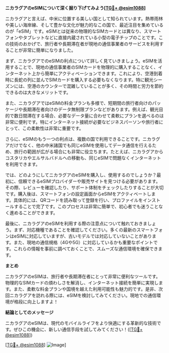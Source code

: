 **ニカラグアのeSIMについて深く掘り下げてみよう[[TG💪+ @esim1088](https://t.me/s/esim1088)]**

ニカラグアと言えば、中米に位置する美しい国として知られています。熱帯雨林や美しい海岸線、そして豊かな文化が魅力的なこの国で、最近注目を集めているのが「eSIM」です。eSIMとは従来の物理的なSIMカードとは異なり、スマートフォンやタブレットなどに直接内蔵されている小型の電子チップのことです。この技術のおかげで、旅行者や長期滞在者が現地の通信事業者のサービスを利用することが非常に簡単になりました。

まず、ニカラグアでのeSIMの利点について詳しく見ていきましょう。eSIMを活用することで、現地の通信事業者のSIMカードを物理的に購入することなく、インターネット上から簡単にアクティベーションできます。これにより、空港到着時に長蛇の列に並んでSIMカードを購入する必要もなくなります。特に観光シーズンには、空港のカウンターで混雑していることが多く、その時間と労力を節約できるのは大きなメリットです。

また、ニカラグアではeSIMの料金プランも多様で、短期間の旅行者向けのパッケージや長期滞在者向けのデータ無制限プランなどがあります。例えば、観光目的で数日間滞在する場合、必要なデータ量に合わせて柔軟にプランを選べるのは非常に便利です。特にインターネット接続が必要なビジネスパーソンや旅行者にとって、この柔軟性は非常に重要です。

さらに、eSIMのもう一つの利点は、複数の国で利用できることです。ニカラグアだけでなく、他の中米諸国でも同じeSIMを使用してデータ通信を行えるため、旅行の範囲が広がる場合にも非常に役立ちます。たとえば、ニカラグアからコスタリカやエルサルバドルへの移動も、同じeSIMで問題なくインターネットを利用できます。

では、どのようにしてニカラグアのeSIMを購入し、使用するのでしょうか？最初に、信頼できるeSIMプロバイダーや販売サイトを見つける必要があります。その際、レビューを確認したり、サポート体制をチェックしたりすることが大切です。購入後は、スマートフォンの設定画面からeSIMをアクティベートします。具体的には、QRコードを読み取って登録を行い、プロファイルをインストールすることで完了です。このプロセスは非常に簡単で、初心者でも迷うことなく進めることができます。

最後に、ニカラグアのeSIMを利用する際の注意点について触れておきましょう。まず、対応機種であることを確認してください。多くの最新のスマートフォンはeSIMに対応していますが、古いモデルでは対応していないことがあります。また、現地の通信規格（4Gや5G）に対応しているかも重要なポイントです。これらの情報を事前に調べておくことで、スムーズな通信環境を確保できます。

**まとめ**

ニカラグアのeSIMは、旅行者や長期滞在者にとって非常に便利なツールです。物理的なSIMカードの煩わしさを解消し、インターネット接続を簡単に実現します。また、柔軟な料金プランや国境を越えた利用可能性も魅力的です。是非、次回ニカラグアを訪れる際には、eSIMを検討してみてください。現地での通信環境が格段に向上しますよ！

**結論としてのメッセージ**

ニカラグアのeSIMは、現代のモバイルライフをより快適にする革新的な技術です。ぜひこの機会に、新しい通信手段を試してみてください！([[TG💪+ @esim1088](https://t.me/s/esim1088)])  

[[TG💪+ @esim1088](https://t.me/s/esim1088)] ![Image](https://i.postimg.cc/Y0z9fWf4/image.png)]